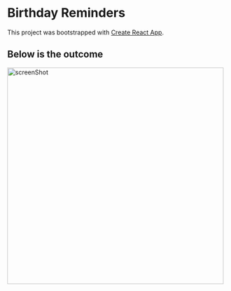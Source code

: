 # Birthday Reminders

This project was bootstrapped with [Create React App](https://github.com/facebook/create-react-app).

## Below is the outcome

<img width="494" alt="screenShot" src="https://user-images.githubusercontent.com/57625094/162567631-04445e36-7d4a-4f32-829d-910e6c8ac0ff.png">
